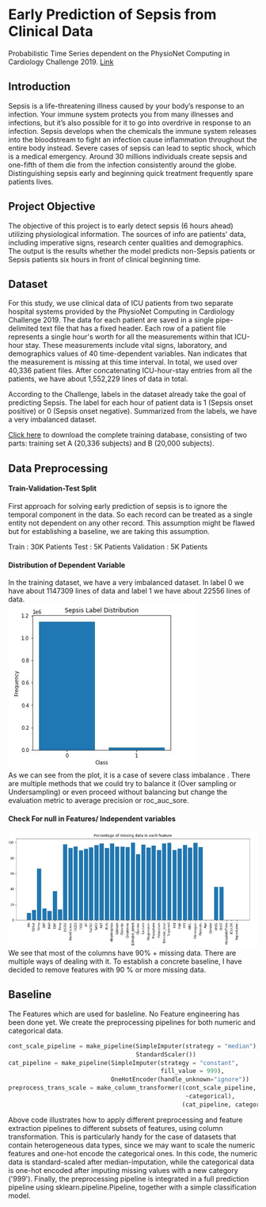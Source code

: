 # Early Prediction of Sepsis from Clinical Data
Probabilistic Time Series dependent on the PhysioNet Computing in Cardiology Challenge 2019. [Link](https://physionet.org/content/challenge-2019/1.0.0/)

## Introduction
Sepsis is a life-threatening illness caused by your body’s response to an infection. Your immune system protects you from many illnesses and infections, but it’s also possible for it to go into overdrive in response to an infection. Sepsis develops when the chemicals the immune system releases into the bloodstream to fight an infection cause inflammation throughout the entire body instead. Severe cases of sepsis can lead to septic shock, which is a medical emergency. Around 30 millions individuals create sepsis and one-fifth of them die from the infection consistently around the globe. Distinguishing sepsis early and beginning quick treatment frequently spare patients lives.

## Project Objective
The objective of this project is to early detect sepsis (6 hours ahead) utilizing physiological information. The sources of info are patients' data, including imperative signs, research center qualities and demographics. The output is the results whether the model predicts non-Sepsis patients or Sepsis patients six hours in front of clinical beginning time.

## Dataset
For this study, we use clinical data of ICU patients from two separate hospital systems provided by the PhysioNet Computing in Cardiology Challenge 2019. The data for each patient are saved in a single pipe-delimited text file that has a fixed header. Each row of a patient file represents a single hour's worth for all the measurements within that ICU-hour stay. These measurements include vital signs, laboratory, and demographics values of 40 time-dependent variables. Nan indicates that the measurement is missing at this time interval. In total, we used over 40,336 patient files. After concatenating ICU-hour-stay entries from all the patients, we have about 1,552,229 lines of data in total.

According to the Challenge, labels in the dataset already take the goal of predicting Sepsis. The label for each hour of patient data is 1 (Sepsis onset positive) or 0 (Sepsis onset negative). Summarized from the labels, we have a very imbalanced dataset.

[Click here](https://archive.physionet.org/users/shared/challenge-2019/) to download the complete training database, consisting of two parts: training set A (20,336 subjects) and B (20,000 subjects).
## Data Preprocessing
#### Train-Validation-Test Split
First approach for solving early prediction of sepsis is to ignore the temporal component in the data. So each record can be treated as a single entity not dependent on any other record. This assumption might be flawed but for establishing a baseline, we are taking this assumption.<br/>

Train : 30K Patients Test : 5K Patients Validation : 5K Patients
#### Distribution of Dependent Variable
In the training dataset, we have a very imbalanced dataset. In label 0 we have about 1147309 lines of data and label 1 we have about 22556 lines of data.<br/>
![Screenshot](img.JPG)<br/>
As we can see from the plot, it is a case of severe class imbalance . There are multiple methods that we could try to balance it (Over sampling or Undersampling) or even proceed without balancing but change the evaluation metric to average precision or roc_auc_sore.
#### Check For null in Features/ Independent variables
![Screenshot](img1.JPG)<br/>
We see that most of the columns have 90% + missing data. There are multiple ways of dealing with it. To establish a concrete baseline, I have decided to remove features with 90 % or more missing data.
## Baseline
The Features which are used for basleline. No Feature engineering has been done yet. We create the preprocessing pipelines for both numeric and categorical data.
```python
cont_scale_pipeline = make_pipeline(SimpleImputer(strategy = "median"), 
                                    StandardScaler())
cat_pipeline = make_pipeline(SimpleImputer(strategy = "constant", 
                                           fill_value = 999), 
                             OneHotEncoder(handle_unknown="ignore"))
preprocess_trans_scale = make_column_transformer((cont_scale_pipeline, 
                                                  ~categorical), 
                                                 (cat_pipeline, categorical))
```
Above code illustrates how to apply different preprocessing and feature extraction pipelines to different subsets of features, using column transformation. This is particularly handy for the case of datasets that contain heterogeneous data types, since we may want to scale the numeric features and one-hot encode the categorical ones.
In this code, the numeric data is standard-scaled after median-imputation, while the categorical data is one-hot encoded after imputing missing values with a new category ('999').
Finally, the preprocessing pipeline is integrated in a full prediction pipeline using sklearn.pipeline.Pipeline, together with a simple classification model.
